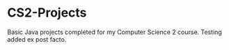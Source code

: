 # CS2-Projects
Basic Java projects completed for my Computer Science 2 course.  Testing added ex post facto.

